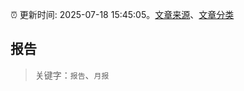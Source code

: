 :alarm_clock: 更新时间: 2025-07-18 15:45:05。[文章来源](/README.md)、[文章分类](/TAGS.md)

## 报告


> 关键字：`报告`、`月报`




